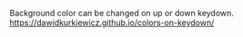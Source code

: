 Background color can be changed on up or down keydown.
https://dawidkurkiewicz.github.io/colors-on-keydown/
